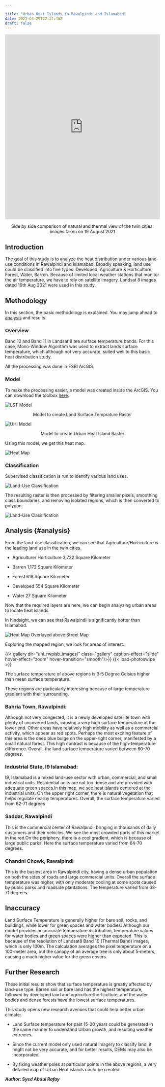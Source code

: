 ```yaml
---

title: "Urban Heat Islands in Rawalpindi and Islamabad"
date: 2021-08-29T22:34:46Z
draft: false
---
```


<iframe frameborder="0" class="juxtapose" width="100%" height="600" src="https://cdn.knightlab.com/libs/juxtapose/latest/embed/index.html?uid=76ca7798-0e4e-11ec-abb7-b9a7ff2ee17c"></iframe>



<center>
    <p>
        Side by side comparison of natural and thermal view of the twin cities: images taken on 19 August 2021
    </p>
</center>



## Introduction

The goal of this study is to analyze the heat distribution under various land-use conditions in Rawalpindi and Islamabad. Broadly speaking, land use could be classified into five types: Developed, Agriculture & Horticulture, Forest, Water, Barren. Because of limited local weather stations that monitor the air temperature, we have to rely on satellite imagery. 
Landsat 8 images dated 19th Aug 2021 were used in this study.

## Methodology

In this section, the basic methodology is explained. You may jump ahead to [analysis](projects/uhi_rwp_isb_19aug2021/index/#analysis) and results.

### Overview

Band 10 and Band 11 in Landsat 8 are surface temperature bands. For this case, Mono-Window Algorithm was used to extract lands surface temperature, which although not very accurate, suited well to this basic heat distribution study.

All the processing was done in ESRI ArcGIS.

### Model

To make the processing easier, a model was created inside the ArcGIS. You can download the toolbox [here](projects\UHI_RWP_ISB_19Aug2021\resources\LST.tbx).



![LST Model](projects/UHI_RWP_ISB_19Aug2021/images/model_lst.png)

<center>
        Model to create Land Surface Temprature Raster
</center>



![UHI Model](projects/UHI_RWP_ISB_19Aug2021/images/model_uhi.png)

<center>
        Model to create Urban Heat Island Raster
</center>


Using this model, we get this heat map.

![Heat Map](projects/UHI_RWP_ISB_19Aug2021/images/hm_full.jpg)


### Classification

Supervised classification is run to identify various land uses. 

![Land-Use Classification](projects/UHI_RWP_ISB_19Aug2021/images/supervised_classification.jpg)

The resulting raster is then processed by filtering smaller pixels, smoothing class boundaries, and removing isolated regions, which is then converted to polygon.

![Land-Use Classification](projects/UHI_RWP_ISB_19Aug2021/images/class_result.jpg)



## Analysis {#analysis}

From the land-use classification, we can see that Agriculture/Horticulture is the leading land use in the twin cities.

* Agriculture/ Horticulture			3,722 Square Kilometer

* Barren											1,172 Square Kilometer

* Forest												618 Square Kilometer

* Developed										554 Square Kilometer

* Water												27 Square Kilometer

Now that the required layers are here, we can begin analyzing urban areas to locate heat islands.

In  hindsight, we can see that Rawalpindi is significantly hotter than Islamabad. 

![Heat Map Overlayed above Street Map](projects/UHI_RWP_ISB_19Aug2021/images/hm_sv_wide.jpg)



Exploring the mapped region, we look for areas of interest. 



{{< gallery dir="uhi_rwpisb_images/" class="gallery" caption-effect="slide" hover-effect="zoom" hover-transition="smooth"/>}} {{< load-photoswipe >}}

The surface temperature of above regions is 3-5 Degree Celsius higher than mean surface temperature.

These regions are particularly interesting because of large temperature gradient with their surrounding.

### Bahria Town, Rawalpindi:

Although not very congested, it is a newly developed satellite town with plenty of uncovered lands, causing a very high surface temperature at the lower end. Other areas have relatively high mobility as well as a commercial activity, which appear as red spots. 
Perhaps the most exciting feature of this area is the deep blue bulge on the upper-right corner, manifested by a small natural forest. This high contrast is because of the high-temperature difference. Overall, the land surface temperature varied between 60-70 degrees.

### Industrial State, I9 Islamabad:

I9, Islamabad is a mixed land-use sector with urban, commercial, and small industrial units. Residential units are not too dense and are provided with adequate green spaces.In this map, we see heat islands centered at the industrial units. 
On the upper right corner, there is natural vegetation that helps regulate nearby temperatures. Overall, the surface temperature varied from 62-71 degrees

### Saddar, Rawalpindi

This is the commercial center of Rawalpindi, bringing in thousands of daily customers and their vehicles. We see the most crowded parts of this market in the red.On the periphery, there is a cool gradient, which is because of large public parks.
Here the surface temperature varied from 64-70 degrees.

### Chandni Chowk, Rawalpindi

This is the busiest area in Rawalpindi city, having a dense urban population on both the sides of roads and large commercial units.
Overall the surface temperature was higher, with only moderate cooling at some spots caused by public parks and roadside plantations. 
The temperature varied from 63-71 degrees.

## Inaccuracy

Land Surface Temperature is generally higher for bare soil, rocks, and buildings, while lower for green spaces and water bodies. Although our model provides an accurate temperature distribution, temperature values for water bodies and green spaces were higher than expected.
This is because of the resolution of Landsat8 Band 10 (Thermal Band) images, which is only 100m. The calculation averages the pixel temperature on a 100-meter area, but the canopy of an average tree is only about 5-meters, causing a much higher value for the green covers.

## Further Research

These initial results show that surface temperature is greatly affected by land-use type. Barren soil or bare land has the highest temperature, followed by developed land and agriculture/horticulture, and the water bodies and dense forests have the lowest surface temperatures.

This study opens new research avenues that could help better urban climate:

* Land Surface temperature for past 15-20 years could be generated in the same manner to understand Urban growth, and resulting weather extremes.

* Since the current model only used natural imagery to classify land, it might not be very accurate, and for better results, DEMs may also be incorporated.

* By fixing weather poles at particular points in the above regions, a very detailed map of Urban Heat islands could be created.





***Author: Syed Abdul Rafay***

